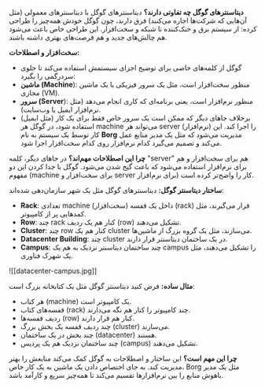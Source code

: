**دیتاسنترهای گوگل چه تفاوتی دارند؟** دیتاسنترهای گوگل با دیتاسنترهای معمولی (مثل آن‌هایی که شرکت‌ها اجاره می‌کنند) فرق دارند، چون گوگل خودش همه‌چیز را طراحی کرده: از سیستم برق و خنک‌کننده تا شبکه و سخت‌افزار. این طراحی خاص باعث می‌شود هم چالش‌های جدید و هم فرصت‌های بهتری داشته باشند.

**سخت‌افزار و اصطلاحات:**

- گوگل از کلمه‌های خاصی برای توضیح اجزای سیستمش استفاده می‌کند تا جلوی سردرگمی را بگیرد:
- **ماشین (Machine**): منظور سخت‌افزار است، مثل یک سرور فیزیکی یا یک ماشین مجازی (VM).
- **سرور (Server**): منظور نرم‌افزار است، یعنی برنامه‌ای که کاری انجام می‌دهد (مثل نرم‌افزار ایمیل یا وب‌سایت).
- برخلاف جاهای دیگر که ممکن است یک سرور خاص فقط برای یک کار (مثل ایمیل) استفاده شود، در گوگل هر machine می‌تواند هر server (نرم‌افزار) را اجرا کند. این کار توسط یک سیستم به نام **Borg** مدیریت می‌شود که مثل یک مدیر منابع عمل می‌کند و تصمیم می‌گیرد کدام نرم‌افزار روی کدام سخت‌افزار اجرا شود.

**چرا این اصطلاحات مهم‌اند؟** در جاهای دیگر، کلمه "server" هم برای سخت‌افزار و هم برای نرم‌افزار استفاده می‌شود که باعث گیج شدن می‌شود. گوگل با جدا کردن این دو مفهوم (machine برای سخت‌افزار و server برای نرم‌افزار) کار را واضح‌تر کرده است.

**ساختار دیتاسنتر گوگل:** دیتاسنترهای گوگل مثل یک شهر سازمان‌دهی شده‌اند:

- **Rack**: تعدادی machine (سخت‌افزار) داخل یک قفسه (rack) قرار می‌گیرند، مثل کمدهایی پر از کامپیوتر.
- **Row**: چند rack کنار هم یک ردیف (row) تشکیل می‌دهند.
- **Cluster**: چند row کنار هم یک cluster می‌سازند، مثل یک گروه بزرگ از ماشین‌ها.
- **Datacenter Building**: چند cluster در یک ساختمان دیتاسنتر قرار دارند.
- **Campus**: چند ساختمان دیتاسنتر نزدیک به هم یک campus را تشکیل می‌دهند، مثل یک شهرک فناوری.

![[datacenter-campus.jpg]]

**مثال ساده:** فرض کنید دیتاسنتر گوگل مثل یک کتابخانه بزرگ است:

- هر کتاب (machine) یک کامپیوتر است.
- قفسه‌های کتاب (rack) چند کامپیوتر را کنار هم نگه می‌دارند.
- ردیف قفسه‌ها (row) کنار هم قرار دارند.
- چند ردیف قفسه یک بخش بزرگ (cluster) می‌سازند.
- چند بخش در یک ساختمان (datacenter) هستند.
- چند ساختمان نزدیک هم یک پردیس (campus) تشکیل می‌دهند.

**چرا این مهم است؟** این ساختار و اصطلاحات به گوگل کمک می‌کند منابعش را بهتر مدیریت کند. به جای اختصاص دادن یک ماشین به یک کار خاص، Borg مثل یک مدیر باهوش منابع را بین نرم‌افزارها تقسیم می‌کند تا همه‌چیز سریع و کارآمد باشد.